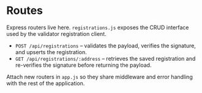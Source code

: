 # Routes

Express routers live here. `registrations.js` exposes the CRUD interface used by the validator registration client.

- `POST /api/registrations` – validates the payload, verifies the signature, and upserts the registration.
- `GET /api/registrations/:address` – retrieves the saved registration and re-verifies the signature before returning the payload.

Attach new routers in `app.js` so they share middleware and error handling with the rest of the application.
